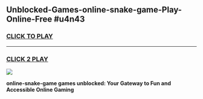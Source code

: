 
## Unblocked-Games-online-snake-game-Play-Online-Free #u4n43
<h3>
<a href="https://us.freeplayer.one?title=online-snake-game&ref=10M">CLICK TO PLAY</a></h3>
<hr>

<h3>
<a href="https://us.freeplayer.one?title=online-snake-game&ref=10M">CLICK 2 PLAY</a>
  
</h3>

<a href="https://us.freeplayer.one?title=online-snake-game&ref=10M"><img src="https://clearcache.store/games.png"></a>


**online-snake-game games unblocked: Your Gateway to Fun and Accessible Online Gaming**
